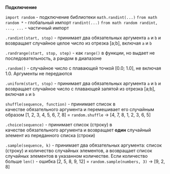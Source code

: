 **Подключение**

`import random` - подключение библиотеки `math.randint(...)`
`from math random *` - глобальный импорт `randint(...)`
`from math random randint, ..., ...` - частичный импорт


`.randint(start, stop)` - принимает два обязательных аргумента `a` и `b` и возвращает случайное целое число из отрезка [a;b], включая `a` и `b`

`.randrange(start, stop, step)` - как `range()` в функции, но выдает не последовательность, а рандом в диапазоне

`.random()` - случайное число с плавающей точкой [0.0; 1.0], не включая 1.0. Аргументы не передаются

`.uniform(start, stop)` - принимает два обязательных аргумента `a` и `b` и возвращает случайное число с плавающей запятой из отрезка [a;b], включая `a` и `b`

`shuffle(sequence, function)` - принимает список в качестве обязательного аргумента и перемешивает его случайным образом
[1, 2, 3, 4, 5, 6, 7, 8] = `random.shuffle` -> [4, 7, 8, 1, 2, 3, 6, 5]

`.choice(sequence)` - принимает список (строку) в качестве обязательного аргумента и возвращает **один** случайный элемент из переданного списка (строки)

`.sample(sequence, k)` - принимает два обязательных аргумента: список (строку) и количество случайных элементов, а возвращает список случайных элементов в указанном количестве. Если количество больше `len()` - ошибка
[2, 5, 8, 9, 12] = `random.sample(numbers, 3)` -> [9, 2, 8]

